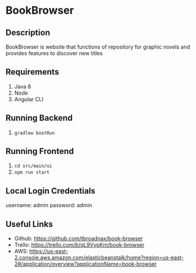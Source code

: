 # BookBrowser

## Description
BookBrowser is website that functions of repository for graphic novels and provides features to discover new titles

## Requirements
1. Java 8
2. Node
3. Angular CLI

## Running Backend
1. `gradlew bootRun`

## Running Frontend
1. `cd src/main/ui`
2. `npm run start`

## Local Login Credentials
username: admin
password: admin

## Useful Links
- Github: https://github.com/tbroadnax/book-browser
- Trello: https://trello.com/b/qL9VypKm/book-browser
- AWS: https://us-east-2.console.aws.amazon.com/elasticbeanstalk/home?region=us-east-2#/application/overview?applicationName=book-browser